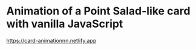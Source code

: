 # Animation of a Point Salad-like card with vanilla JavaScript
https://card-animationnn.netlify.app

